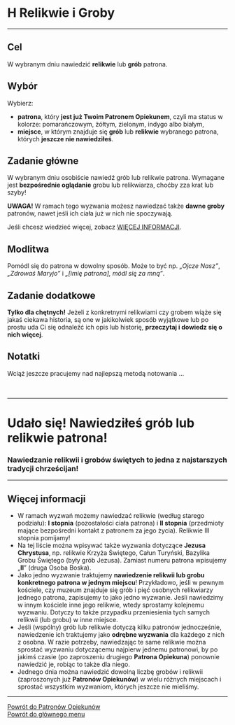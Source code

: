 # <span class="status status-list"><span class="status status-list">H</span> Relikwie i Groby</span>
---
## Cel
W <span class="selected-day-info">wybranym dniu</span> nawiedzić **relikwie** lub **grób** patrona.
## Wybór
Wybierz:
- **patrona**, który **jest już Twoim Patronem Opiekunem**, czyli ma status w kolorze: <span class="status status-orange">pomarańczowym</span>, <span class="status status-yellow">żółtym</span>, <span class="status status-green">zielonym</span>, <span class="status status-indigo">indygo</span> albo <span class="status status-white">białym</span>,
- **miejsce**, w którym znajduje się **grób** lub **relikwie** wybranego patrona, których **jeszcze nie nawiedziłeś**.
## Zadanie główne
W <span class="selected-day-info">wybranym dniu</span> osobiście nawiedź grób lub relikwie patrona. Wymagane jest **bezpośrednie oglądanie** grobu lub relikwiarza, choćby zza krat lub szyby!

**UWAGA!** W ramach tego wyzwania możesz nawiedzać także **dawne groby** patronów, nawet jeśli ich ciała już w nich nie spoczywają.

Jeśli chcesz wiedzieć więcej, zobacz [WIĘCEJ INFORMACJI](#relikwie-i-groby-wiecej-informacji).
## Modlitwa
Pomódl się do patrona w dowolny sposób. Może to być np. _„Ojcze Nasz”_, _„Zdrowaś Maryjo”_ i _„[imię patrona], módl się za mną”_.
## Zadanie dodatkowe
**Tylko dla chętnych!** Jeżeli z konkretnymi relikwiami czy grobem wiąże się jakaś ciekawa historia, są one w jakikolwiek sposób wyjątkowe lub po prostu uda Ci się odnaleźć ich opis lub historię, **przeczytaj i dowiedz się o nich więcej**.
## Notatki
Wciąż jeszcze pracujemy nad najlepszą metodą notowania ...
<br />
<br />
<br />

---
# Udało się! Nawiedziłeś grób lub relikwie patrona!
### Nawiedzanie relikwii i grobów świętych to jedna z najstarszych tradycji chrześcijan!
---

## <span id="relikwie-i-groby-wiecej-informacji">Więcej informacji</span>
- W ramach wyzwań możemy nawiedzać relikwie (według starego podziału): **I stopnia** (pozostałości ciała patrona) i **II stopnia** (przedmioty mające bezpośredni kontakt z patronem za jego życia). Relikwie III stopnia pomijamy!
- Na tej liście można wpisywać także wyzwania dotyczące **Jezusa Chrystusa**, np. relikwie Krzyża Świętego, Całun Turyński, Bazylika Grobu Świętego (były grób Jezusa). Zamiast numeru patrona wpisujemy „**II**” (druga Osoba Boska).
- Jako jedno wyzwanie traktujemy **nawiedzenie relikwii lub grobu konkretnego patrona w jednym miejscu**! Przykładowo, jeśli w pewnym kościele, czy muzeum znajduje się grób i pięć osobnych relikwiarzy jednego patrona, zapisujemy to jako jedno wyzwanie. Jeśli nawiedzimy w innym kościele inne jego relikwie, wtedy sprostamy kolejnemu wyzwaniu. Dotyczy to także przypadku przeniesienia tych samych relikwii (lub grobu) w inne miejsce.
- Jeśli (wspólny) grób lub relikwie dotyczą kilku patronów jednocześnie, nawiedzenie ich traktujemy jako **odrębne wyzwania** dla każdego z nich z osobna. W razie potrzeby, nawiedzając te same relikwie można sprostać wyzwaniu dotyczącemu najpierw jednemu patronowi, by po jakimś czasie (po zaproszeniu drugiego **Patrona Opiekuna**) ponownie nawiedzić je, robiąc to także dla niego.
- Jednego dnia można nawiedzić dowolną liczbę grobów i relikwii (zaproszonych już **Patronów Opiekunów**) w wielu różnych miejscach i sprostać wszystkim wyzwaniom, których jeszcze nie mieliśmy.

---
[Powrót do Patronów Opiekunów](patroni_opiekunowie.md)  
[Powrót do głównego menu](index.md)
